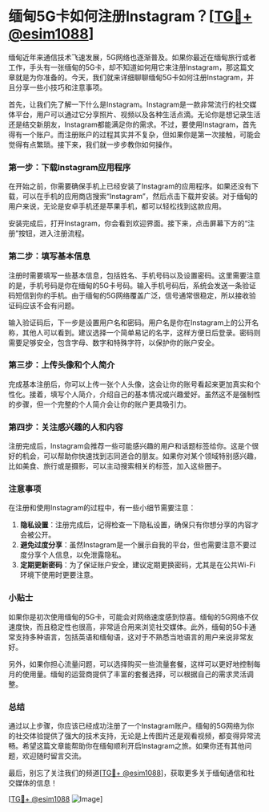 # 缅甸5G卡如何注册Instagram？[[TG💪+ @esim1088](https://t.me/s/esim1088)]

缅甸近年来通信技术飞速发展，5G网络也逐渐普及。如果你最近在缅甸旅行或者工作，手头有一张缅甸的5G卡，却不知道如何用它来注册Instagram，那这篇文章就是为你准备的。今天，我们就来详细聊聊缅甸5G卡如何注册Instagram，并且分享一些小技巧和注意事项。

首先，让我们先了解一下什么是Instagram。Instagram是一款非常流行的社交媒体平台，用户可以通过它分享照片、视频以及各种生活点滴。无论你是想记录生活还是结交新朋友，Instagram都能满足你的需求。不过，要使用Instagram，首先得有一个账户。而注册账户的过程其实并不复杂，但如果你是第一次接触，可能会觉得有点繁琐。接下来，我们就一步步教你如何操作。

### 第一步：下载Instagram应用程序

在开始之前，你需要确保手机上已经安装了Instagram的应用程序。如果还没有下载，可以在手机的应用商店搜索“Instagram”，然后点击下载并安装。对于缅甸的用户来说，无论是安卓手机还是苹果手机，都可以轻松找到这款应用。

安装完成后，打开Instagram，你会看到欢迎界面。接下来，点击屏幕下方的“注册”按钮，进入注册流程。

### 第二步：填写基本信息

注册时需要填写一些基本信息，包括姓名、手机号码以及设置密码。这里需要注意的是，手机号码是你在缅甸的5G卡号码。输入手机号码后，系统会发送一条验证码短信到你的手机。由于缅甸的5G网络覆盖广泛，信号通常很稳定，所以接收验证码应该不会有问题。

输入验证码后，下一步是设置用户名和密码。用户名是你在Instagram上的公开名称，其他人可以看到。建议选择一个简单易记的名字，这样方便日后登录。密码则需要足够安全，包含字母、数字和特殊字符，以保护你的账户安全。

### 第三步：上传头像和个人简介

完成基本注册后，你可以上传一张个人头像，这会让你的账号看起来更加真实和个性化。接着，填写个人简介，介绍自己的基本情况或兴趣爱好。虽然这不是强制性的步骤，但一个完整的个人简介会让你的账户更具吸引力。

### 第四步：关注感兴趣的人和内容

注册完成后，Instagram会推荐一些可能感兴趣的用户和话题标签给你。这是个很好的机会，可以帮助你快速找到志同道合的朋友。如果你对某个领域特别感兴趣，比如美食、旅行或是摄影，可以主动搜索相关的标签，加入这些圈子。

### 注意事项

在注册和使用Instagram的过程中，有一些小细节需要注意：

1. **隐私设置**：注册完成后，记得检查一下隐私设置，确保只有你想分享的内容才会被公开。
2. **避免过度分享**：虽然Instagram是一个展示自我的平台，但也需要注意不要过度分享个人信息，以免泄露隐私。
3. **定期更新密码**：为了保证账户安全，建议定期更换密码，尤其是在公共Wi-Fi环境下使用时更要注意。

### 小贴士

如果你是初次使用缅甸的5G卡，可能会对网络速度感到惊喜。缅甸的5G网络不仅速度快，而且稳定性也很高，非常适合用来浏览社交媒体。此外，缅甸的5G卡通常支持多种语言，包括英语和缅甸语，这对于不熟悉当地语言的用户来说非常友好。

另外，如果你担心流量问题，可以选择购买一些流量套餐，这样可以更好地控制每月的使用量。缅甸的运营商提供了丰富的套餐选择，可以根据自己的需求灵活调整。

### 总结

通过以上步骤，你应该已经成功注册了一个Instagram账户。缅甸的5G网络为你的社交体验提供了强大的技术支持，无论是上传图片还是观看视频，都变得异常流畅。希望这篇文章能帮助你在缅甸顺利开启Instagram之旅。如果你还有其他问题，欢迎随时留言交流。

最后，别忘了关注我们的频道[[TG💪+ @esim1088](https://t.me/s/esim1088)]，获取更多关于缅甸通信和社交媒体的信息！ 

[[TG💪+ @esim1088](https://t.me/s/esim1088) ![Image](https://i.postimg.cc/4NQfJmqS/Snipaste-2025-05-13-00-14-12.png)]